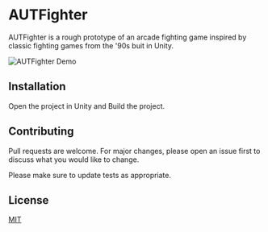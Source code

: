 # AUTFighter

AUTFighter is a rough prototype of an arcade fighting game inspired by classic fighting games from the '90s buit in Unity.

![AUTFighter Demo](https://github.com/michealccc/AUTFighter/blob/develop/assets/demo/demo.gif)

## Installation

Open the project in Unity and Build the project.

## Contributing
Pull requests are welcome. For major changes, please open an issue first to discuss what you would like to change.

Please make sure to update tests as appropriate.

## License
[MIT](https://choosealicense.com/licenses/mit/)
